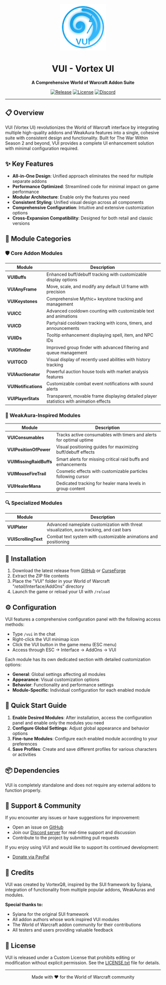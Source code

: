 <p align="center">
  <img src="Media/Icons/tga/vortex_thunderstorm.svg" alt="VUI Logo" width="150" height="150"/>
</p>

<h1 align="center">VUI - Vortex UI</h1>
<p align="center">
  <b>A Comprehensive World of Warcraft Addon Suite</b>
</p>
<p align="center">
  <a href="https://github.com/Vajalol/VUI/releases"><img src="https://img.shields.io/github/v/release/Vajalol/VUI?include_prereleases&style=for-the-badge" alt="Release"></a>
  <a href="https://github.com/Vajalol/VUI/blob/main/LICENSE.txt"><img src="https://img.shields.io/github/license/Vajalol/VUI?style=for-the-badge" alt="License"></a>
  <a href="https://discord.gg/tmeWdSQKsp"><img src="https://img.shields.io/discord/123456789?color=7289DA&label=Discord&logo=discord&logoColor=white&style=for-the-badge" alt="Discord"></a>
</p>

---

## 📋 Overview

VUI (Vortex UI) revolutionizes the World of Warcraft interface by integrating multiple high-quality addons and WeakAura features into a single, cohesive suite with consistent design and functionality. Built for The War Within Season 2 and beyond, VUI provides a complete UI enhancement solution with minimal configuration required.

## ✨ Key Features

- **All-in-One Design**: Unified approach eliminates the need for multiple separate addons
- **Performance Optimized**: Streamlined code for minimal impact on game performance
- **Modular Architecture**: Enable only the features you need
- **Consistent Styling**: Unified visual design across all components
- **Comprehensive Configuration**: Intuitive and extensive customization options
- **Cross-Expansion Compatibility**: Designed for both retail and classic versions

## 🧩 Module Categories

### 🛡️ Core Addon Modules

| Module | Description |
|--------|-------------|
| **VUIBuffs** | Enhanced buff/debuff tracking with customizable display options |
| **VUIAnyFrame** | Move, scale, and modify any default UI frame with precision |
| **VUIKeystones** | Comprehensive Mythic+ keystone tracking and management |
| **VUICC** | Advanced cooldown counting with customizable text and animations |
| **VUICD** | Party/raid cooldown tracking with icons, timers, and announcements |
| **VUIIDs** | Tooltip enhancement displaying spell, item, and NPC IDs |
| **VUIGfinder** | Improved group finder with advanced filtering and queue management |
| **VUITGCD** | Visual display of recently used abilities with history tracking |
| **VUIAuctionator** | Powerful auction house tools with market analysis features |
| **VUINotifications** | Customizable combat event notifications with sound alerts |
| **VUIPlayerStats** | Transparent, movable frame displaying detailed player statistics with animation effects |

### 🔮 WeakAura-Inspired Modules

| Module | Description |
|--------|-------------|
| **VUIConsumables** | Tracks active consumables with timers and alerts for optimal uptime |
| **VUIPositionOfPower** | Visual positioning guides for maximizing buff/debuff effects |
| **VUIMissingRaidBuffs** | Smart alerts for missing critical raid buffs and enhancements |
| **VUIMouseFireTrail** | Cosmetic effects with customizable particles following cursor |
| **VUIHealerMana** | Dedicated tracking for healer mana levels in group content |

### 🔍 Specialized Modules

| Module | Description |
|--------|-------------|
| **VUIPlater** | Advanced nameplate customization with threat visualization, aura tracking, and cast bars |
| **VUIScrollingText** | Combat text system with customizable animations and positioning |

## 🔧 Installation

1. Download the latest release from [GitHub](https://github.com/Vajalol/VUI) or [CurseForge](https://www.curseforge.com/wow/addons/vortex-ui) 
2. Extract the ZIP file contents
3. Place the "VUI" folder in your World of Warcraft "_retail_/Interface/AddOns" directory
4. Launch the game or reload your UI with `/reload`

## ⚙️ Configuration

VUI features a comprehensive configuration panel with the following access methods:

- Type `/vui` in the chat
- Right-click the VUI minimap icon
- Click the VUI button in the game menu (ESC menu)
- Access through ESC → Interface → AddOns → VUI

Each module has its own dedicated section with detailed customization options:

- **General**: Global settings affecting all modules
- **Appearance**: Visual customization options
- **Behavior**: Functionality and performance settings
- **Module-Specific**: Individual configuration for each enabled module

## 🚀 Quick Start Guide

1. **Enable Desired Modules**: After installation, access the configuration panel and enable only the modules you need
2. **Configure Global Settings**: Adjust global appearance and behavior options
3. **Fine-tune Modules**: Configure each enabled module according to your preferences
4. **Save Profiles**: Create and save different profiles for various characters or activities

## 📦 Dependencies

VUI is completely standalone and does not require any external addons to function properly.

## 🤝 Support & Community

If you encounter any issues or have suggestions for improvement:

- Open an issue on [GitHub](https://github.com/Vajalol/VUI/issues)
- Join our [Discord server](https://discord.gg/tmeWdSQKsp) for real-time support and discussion
- Contribute to the project by submitting pull requests

If you enjoy using VUI and would like to support its continued development:
- [Donate via PayPal](https://www.paypal.com/donate/?hosted_button_id=67ASZ8FXPXMDY)

## 📜 Credits

VUI was created by VortexQ8, inspired by the SUI framework by Syiana, integration of functionality from multiple popular addons, WeakAuras and modules.

**Special thanks to:**
- Syiana for the original SUI framework
- All addon authors whose work inspired VUI modules
- The World of Warcraft addon community for their contributions
- All testers and users providing valuable feedback

## 📄 License

VUI is released under a Custom License that prohibits editing or modification without explicit permission. See the [LICENSE.txt](LICENSE.txt) file for details.

---

<p align="center">
  Made with ❤️ for the World of Warcraft community
</p>